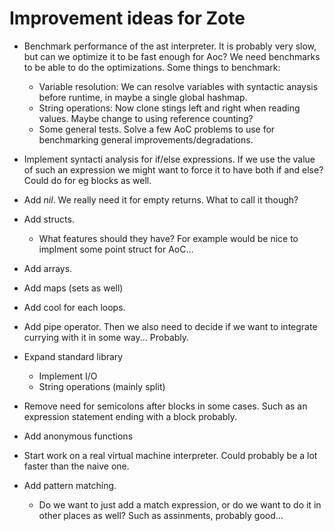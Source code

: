 # Improvement ideas for Zote

* Benchmark performance of the ast interpreter. It is probably very slow, but can we optimize it to be fast enough for Aoc? We need benchmarks to be able to do the optimizations. Some things to benchmark:
  * Variable resolution: We can resolve variables with syntactic anaysis before runtime, in maybe a single global hashmap.
  * String operations: Now clone stings left and right when reading values. Maybe change to using reference counting?
  * Some general tests. Solve a few AoC problems to use for benchmarking general improvements/degradations.

* Implement syntacti analysis for if/else expressions. If we use the value of such an expression we might want to force it to have both if and else? Could do for eg blocks as well.

* Add _nil_. We really need it for empty returns. What to call it though?

* Add structs.
  * What features should they have? For example would be nice to implment some point struct for AoC...

* Add arrays.

* Add maps (sets as well)

* Add cool for each loops.

* Add pipe operator. Then we also need to decide if we want to integrate currying with it in some way... Probably.

* Expand standard library
  * Implement I/O
  * String operations (mainly split)

* Remove need for semicolons after blocks in some cases. Such as an expression statement ending with a block probably.

* Add anonymous functions

* Start work on a real virtual machine interpreter. Could probably be a lot faster than the naive one.

* Add pattern matching.
  * Do we want to just add a match expression, or do we want to do it in other places as well? Such as assinments, probably good...
